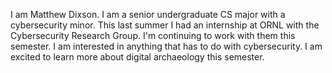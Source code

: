 I am Matthew Dixson. I am a senior undergraduate CS major with a cybersecurity minor. This last summer I had an internship at ORNL with the Cybersecurity Research Group. I'm continuing to work with them this semester. I am interested in anything that has to do with cybersecurity. I am excited to learn more about digital archaeology this semester. 
